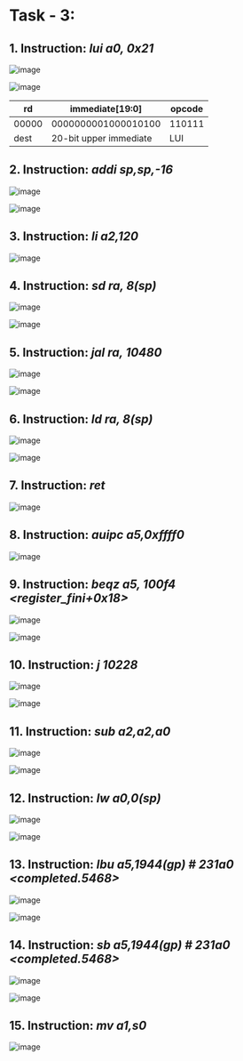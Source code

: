# Task - 3:

## 1. Instruction: _lui a0, 0x21_

![image](https://github.com/user-attachments/assets/e6dafdfe-5232-4a75-b687-c233a26940b1)


![image](https://github.com/user-attachments/assets/a0cc031e-ce7b-4c4b-8311-dff108dce75f)

|    rd    | immediate[19:0]        | opcode |
|----------|------------------------|--------|
|    00000 |  0000000001000010100   | 110111 |
|  dest    | 20-bit upper immediate |  LUI   |


## 2. Instruction: _addi sp,sp,-16_

![image](https://github.com/user-attachments/assets/60c1c873-23ec-44b5-9449-83418400f026)


![image](https://github.com/user-attachments/assets/cfcc730b-dfe1-4b8a-9f5f-1d85020d087d)


## 3. Instruction: _li a2,120_

![image](https://github.com/user-attachments/assets/2b0b82e2-8322-45b5-bb4f-150fee83672a)

## 4. Instruction: _sd ra, 8(sp)_

![image](https://github.com/user-attachments/assets/490d288d-1732-4f1e-84fa-9ab3ecf38218)

![image](https://github.com/user-attachments/assets/6f166044-11d5-4739-9a1b-04ec68a2ed9f)


## 5. Instruction: _jal ra, 10480 <printf>_

![image](https://github.com/user-attachments/assets/9277279c-add4-445c-b154-f139ad3a6a62)


![image](https://github.com/user-attachments/assets/501a1395-1b73-40bf-85da-6ae02f99e352)


## 6. Instruction: _ld ra, 8(sp)_

![image](https://github.com/user-attachments/assets/ade71c97-58a7-47cf-99fe-8e9a28031849)

![image](https://github.com/user-attachments/assets/05cc3270-bedf-49c0-98af-bcde450c3978)


## 7. Instruction: _ret_

![image](https://github.com/user-attachments/assets/d1a2b035-8433-40fb-8ffe-f0d3fab39553)

## 8. Instruction: _auipc a5,0xffff0_

![image](https://github.com/user-attachments/assets/7fdf536c-307e-4331-9076-ca0e244823aa)

## 9. Instruction: _beqz a5, 100f4 <register_fini+0x18>_

![image](https://github.com/user-attachments/assets/aa2cbe49-e2c8-43cc-b8d7-b9dd96faaab3)

![image](https://github.com/user-attachments/assets/a02d46b3-b99a-4956-ba0a-2c885cf8b71c)


## 10. Instruction: _j 10228 <atexit>_

![image](https://github.com/user-attachments/assets/3882c355-dca1-4b67-ac08-37142c0b995a)


![image](https://github.com/user-attachments/assets/138f5305-aac6-48df-be9d-3a17a1b37803)


## 11. Instruction: _sub a2,a2,a0_

![image](https://github.com/user-attachments/assets/70952cce-9ea8-4b0b-a597-6c3f091b7570)


![image](https://github.com/user-attachments/assets/d1df18d3-3caf-4efc-beca-e25a7cdaae3e)


## 12. Instruction: _lw a0,0(sp)_

![image](https://github.com/user-attachments/assets/ddb50bdf-0c3a-4956-bdd0-7852340e2989)


![image](https://github.com/user-attachments/assets/83edc644-4ea2-4e4d-ba52-6d0259a55801)


## 13. Instruction: _lbu a5,1944(gp) # 231a0 <completed.5468>_

![image](https://github.com/user-attachments/assets/41ca9ed0-5deb-4317-a5bd-30efd6469fc5)

![image](https://github.com/user-attachments/assets/43c61e2d-05b6-4d24-a4de-94131fcba26c)


## 14. Instruction: _sb a5,1944(gp) # 231a0 <completed.5468>_

![image](https://github.com/user-attachments/assets/76b55ceb-a661-45a3-97c9-60d519dbea04)

![image](https://github.com/user-attachments/assets/da426319-8b77-4e21-9837-6881aebf45e0)


## 15. Instruction: _mv a1,s0_

![image](https://github.com/user-attachments/assets/a77fe570-9892-4bba-9e21-a5373c1319a6)





